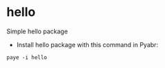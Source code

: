 # hello
Simple hello package

- Install hello package with this command in Pyabr:

```shell script
paye -i hello
```